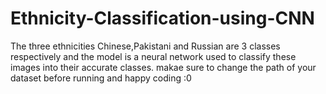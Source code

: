 # Ethnicity-Classification-using-CNN
The three ethnicities Chinese,Pakistani and Russian are 3 classes respectively and the model is a neural network used to classify these images into their accurate classes.
makae sure to change the path of your dataset before running and happy coding :0
